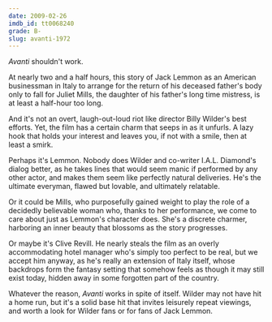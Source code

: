 ```yaml
---
date: 2009-02-26
imdb_id: tt0068240
grade: B-
slug: avanti-1972
---
```


_Avanti_ shouldn't work.

At nearly two and a half hours, this story of Jack Lemmon as an American businessman in Italy to arrange for the return of his deceased father's body only to fall for Juliet Mills, the daughter of his father's long time mistress, is at least a half-hour too long.

And it's not an overt, laugh-out-loud riot like director Billy Wilder's best efforts. Yet, the film has a certain charm that seeps in as it unfurls. A lazy hook that holds your interest and leaves you, if not with a smile, then at least a smirk.

Perhaps it's Lemmon. Nobody does Wilder and co-writer I.A.L. Diamond's dialog better, as he takes lines that would seem manic if performed by any other actor, and makes them seem like perfectly natural deliveries. He's the ultimate everyman, flawed but lovable, and ultimately relatable.

Or it could be Mills, who purposefully gained weight to play the role of a decidedly believable woman who, thanks to her performance, we come to care about just as Lemmon's character does. She's a discrete charmer, harboring an inner beauty that blossoms as the story progresses.

Or maybe it's Clive Revill. He nearly steals the film as an overly accommodating hotel manager who's simply too perfect to be real, but we accept him anyway, as he's really an extension of Italy itself, whose backdrops form the fantasy setting that somehow feels as though it may still exist today, hidden away in some forgotten part of the country.

Whatever the reason, _Avanti_ works in spite of itself. Wilder may not have hit a home run, but it's a solid base hit that invites leisurely repeat viewings, and worth a look for Wilder fans or for fans of Jack Lemmon.
